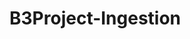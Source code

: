 # B3Project-Ingestion
<html>
<head>
    <style>

    </style>

</head>
<div class="introduction">
<p>
O Projeto B3 consiste em um projeto de extração e armazenamento de dados históricos de ações da B3, a ideia princiapal é centralizar os dados de diferentes ações em um único. Existe algumas formas mais simples de se fazer isso utilizando, como utilizando a biblioteca pandas_datareader e a yfinance, mas o intuito aqui é fazer a ingestão de uma forma alternativa usando Python e Selenium para baixar o arquivo diretamente da página web.
</p>
</div>

<br>
<div class="tech">
<h2>Tecnologias</h2><br>

<img src="https://github.com/povoaaires/B3Project/blob/main/assets/ADF.png" style="width=180; height:85px;">
<img src="https://github.com/povoaaires/B3Project/blob/main/assets/azure%20SQL.png">
<img src="https://github.com/povoaaires/B3Project/blob/main/assets/logicapp.png">


</div>



<br><br>
<div class="flow">
<h2>Desenho do Fluxo</h2><br>

<img src="https://github.com/povoaaires/B3Project/blob/main/assets/B3Project-Architecture-v1.png">

</div>

</html>